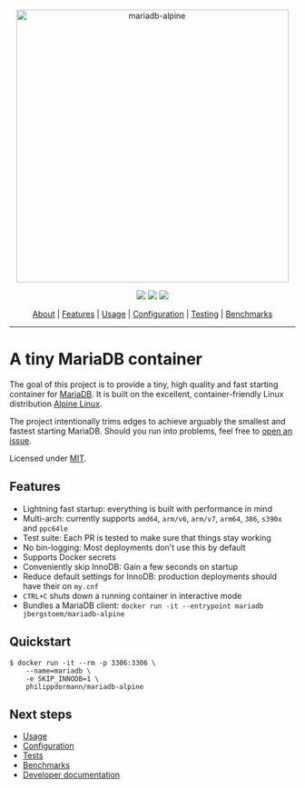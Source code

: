 <p align="center">
  <br>
  <picture>
    <source media="(prefers-color-scheme: dark)" srcset="https://raw.githubusercontent.com/philippdormann/mariadb-alpine/main/mariadb-alpine-light.svg">
    <img width="480" alt="mariadb-alpine" src="https://raw.githubusercontent.com/philippdormann/mariadb-alpine/main/mariadb-alpine.svg">
  </picture>
</p>
<p align="center">
  <img src="https://img.shields.io/docker/v/philippdormann/mariadb-alpine?style=flat&color=999&sort=semver">
  <img src="https://img.shields.io/docker/image-size/philippdormann/mariadb-alpine?style=flat&color=999&sort=semver">
  <img src="https://img.shields.io/docker/pulls/philippdormann/mariadb-alpine?style=flat&color=999&sort=semver">
</p>
<p align="center">
  <a href="#a-tiny-mariadb-container">About</a> |
  <a href="#features">Features</a> |
  <a href="docs/usage.md">Usage</a> |
  <a href="docs/configuration.md">Configuration</a> |
  <a href="docs/tests.md">Testing</a> |
  <a href="docs/benchmarks.md">Benchmarks</a>
</p>

---

# A tiny MariaDB container

The goal of this project is to provide a tiny, high quality and fast starting container for [MariaDB][1].
It is built on the excellent, container-friendly Linux distribution [Alpine Linux][2].

The project intentionally trims edges to achieve arguably the smallest and fastest starting MariaDB. Should you run into problems, feel free to [open an issue][3].

Licensed under [MIT][4].

## Features

- Lightning fast startup: everything is built with performance in mind
- Multi-arch: currently supports `amd64`, `arm/v6`, `arm/v7`, `arm64`, `386`, `s390x` and `ppc64le`
- Test suite: Each PR is tested to make sure that things stay working
- No bin-logging: Most deployments don't use this by default
- Supports Docker secrets
- Conveniently skip InnoDB: Gain a few seconds on startup
- Reduce default settings for InnoDB: production deployments should have their on `my.cnf`
- `CTRL+C` shuts down a running container in interactive mode
- Bundles a MariaDB client: `docker run -it --entrypoint mariadb jbergstoem/mariadb-alpine`

## Quickstart

```console
$ docker run -it --rm -p 3306:3306 \
    --name=mariadb \
    -e SKIP_INNODB=1 \
    philippdormann/mariadb-alpine
```

## Next steps

- [Usage](docs/usage.md)
- [Configuration](docs/configuration.md)
- [Tests](docs/tests.md)
- [Benchmarks](docs/benchmarks.md)
- [Developer documentation](docs/development.md)

[1]: https://mariadb.org
[2]: https://alpinelinux.org
[3]: https://github.com/philippdormann/mariadb-alpine/issues
[4]: ./LICENSE
